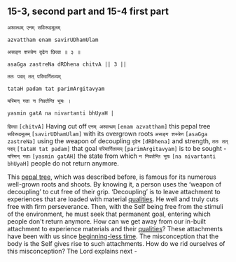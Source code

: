 ## 15-3, second part and 15-4 first part


```shloka-sa
अश्वत्थम् एनम् सविरूढमूलम्
```
```shloka-sa-hk
azvattham enam savirUDhamUlam
```
```shloka-sa
असङ्ग शस्त्रेण दृढेन छित्वा ॥ ३ ॥
```
```shloka-sa-hk
asaGga zastreNa dRDhena chitvA || 3 ||
```
```shloka-sa
ततः पदम् तत् परिमार्गितव्यम्
```
```shloka-sa-hk
tataH padam tat parimArgitavyam
```
```shloka-sa
यस्मिन् गता न निवर्तन्ति भूयः ।
```
```shloka-sa-hk
yasmin gatA na nivartanti bhUyaH |
```

`छित्वा` `[chitvA]` Having cut off `एनम् अश्वत्थम्` `[enam azvattham]` this pepal tree `सविरूढमूलम्` `[savirUDhamUlam]` with its overgrown roots `असङ्ग शस्त्रेण` `[asaGga zastreNa]` using the weapon of decoupling `दृढेन` `[dRDhena]` and strength, `ततः तत् पदम्` `[tataH tat padam]` that goal `परिमार्गितव्यम्` `[parimArgitavyam]` is to be sought - `यस्मिन् गताः` `[yasmin gatAH]` the state from which `न निवर्तन्ति भूयः` `[na nivartanti bhUyaH]` people do not return anymore.

This [pepal tree](pepal_tree), which was described before, is famous for its numerous well-grown roots and shoots. By knowing it, a person uses the ‘weapon of decoupling’ to cut free of their grip. ‘Decoupling’ is to leave attachment to experiences that are loaded with material [qualities](satva_rajas_tamas). 
He well and truly cuts free with firm perseverance.
Then, with the Self being free from the stimuli of the environment, he must seek that permanent goal, entering which people don't return anymore.
How can we get away from our in-built attachment to experience materials and their [qualities](satva_rajas_tamas)? These attachments have been with us since [beginning-less time](beginningless_time). The misconception that the body is the Self gives rise to such attachments. How do we rid ourselves of this misconception? The Lord explains next -

